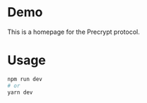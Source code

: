 # Demo

This is a homepage for the Precrypt protocol.

# Usage

```bash
npm run dev
# or
yarn dev
```
